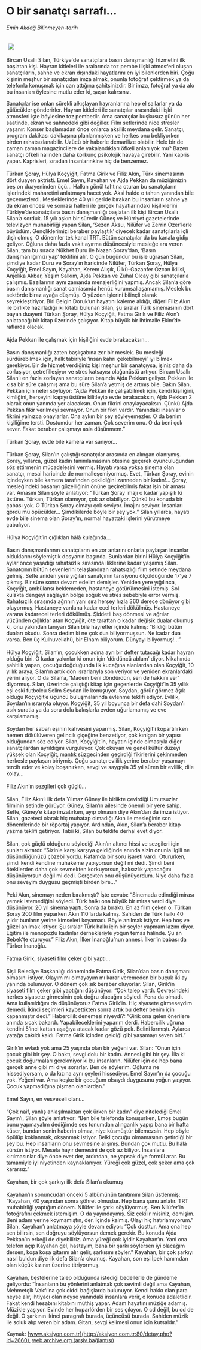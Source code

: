 # O bir sanatçı sarrafı...

*Emin Akdağ Bilinmeyen-tarih*

<div>
 <font>
  <img border="0" height="1" src="/web/20041027030129im_/http://aksiyon.com.tr/images/blank.gif"/>
 </font>
 <font class="content">
  <p>
   <img border="0" hspace="5" src="http://web.archive.org/web/20041027030129im_/http://www.aksiyon.com.tr/resim/444/56.jpg" vspace="5"/>
  </p>
 </font>
 <font class="content">
  Bircan Usallı Silan, Türkiye'de sanatçılara basın danışmanlığı hizmetini ilk başlatan kişi. Hayran kitleleri ile aralarında toz pembe ilişki atmosferi oluşan sanatçıların, sahne ve ekran dışındaki hayatlarını en iyi bilenlerden biri. Çoğu kişinin meşhur bir sanatçıdan imza almak, onunla fotoğraf çektirmek ya da telefonla konuşmak için can attığına şahitsinizdir. Bir imza, fotoğraf ya da alo bu insanları öylesine mutlu eder ki, şaşar kalırsınız.
 </font>
 <p>
  <font class="content">
   Sanatçılar ise onları sürekli alkışlayan hayranlarına hep el sallarlar ya da gülücükler gönderirler. Hayran kitleleri ile sanatçılar arasındaki ilişki atmosferi işte böylesine toz pembedir. Ama sanatçılar kuşkusuz günün her saatinde, ekran ve sahnedeki gibi değiller. Film setlerinde nice stresler yaşanır. Konser başlamadan önce onlarca aksilik meydana gelir. Sanatçı, program dakikası dakikasına planlanmışken ve herkes onu bekliyorken birden rahatsızlanabilir. Üzücü bir haberle demarilize olabilir. Hele bir de zaman zaman magazincilere de yakalandıkları öfkeli anları yok mu? Bazen sanatçı öfkeli halinden daha korkunç psikolojik havaya girebilir. Yani kapris yapar. Kaprisleri, sıradan insanlarınkine hiç de benzemez.
   <br/>
   <br/>
   Türkan Şoray, Hülya Koçyiğit, Fatma Girik ve Filiz Akın, Türk sinemasının dört duayen aktristi. Emel Sayın, Kayahan ve Ajda Pekkan da müziğimizin beş on duayeninden üçü... Halkın gönül tahtına oturan bu sanatçıların işlerindeki maharetini anlatmaya hacet yok. Aksi halde o tahtın yanından bile geçemezlerdi. Mesleklerinde 40 yılı geride bırakan bu insanların sahne ya da ekran öncesi ve sonrası halleri ile gerçek hayatlarındaki kişiliklerini Türkiye’de sanatçılara basın danışmanlığı başlatan ilk kişi Bircan Usallı Silan’a sorduk. 15 yılı aşkın bir süredir Güneş ve Hürriyet gazetelerinde televizyon muhabirliği yapan Silan, ‘Sezen Aksu, Nilüfer ve Zerrin Özer’lerle büyüdüm. Gençliklerimizi beraber paylaştık’ diyecek kadar sanatçılarla içli dışlı olmuş. O dönemler tek kanal TRT. Bütün sanatçılar da bu kanala gidip geliyor. Oğluna daha fazla vakit ayırma düşüncesiyle mesleğe ara veren Silan, tam bu sırada Nükhet Duru ile Nazan Şoray’dan, ‘Basın danışmanlığımızı yap’ teklifini alır. O gün bugündür bu işle uğraşan Silan, şimdiye kadar Duru ve Şoray’ın haricinde Nilüfer, Türkan Şoray, Hülya Koçyiğit, Emel Sayın, Kayahan, Kerem Alışık, Ülkü–Gazanfer Özcan ikilisi, Anjelika Akbar, Yeşim Salkım, Ajda Pekkan ve Zuhal Olcay gibi sanatçılarla çalışmış. Bazılarının aynı zamanda menajerliğini yapmış. Ancak Silan’a göre basın danışmanlığı sanat camiasında henüz kurumsallaşamamış. Meslek bu sektörde biraz ayağa düşmüş. O yüzden işlerini bilinçli olarak seyrekleştiriyor. Biri Belgin Doruk’un hayatını kaleme aldığı, diğeri Filiz Akın ile birlikte hazırladığı iki kitabı bulunan Silan, şu sıralar Türk sinemasının dört bayan duayeni Türkan Şoray, Hülya Koçyiğit, Fatma Girik ve Filiz Akın’ı anlatacağı bir kitap üzerinde çalışıyor. Kitap büyük bir ihtimalle Ekim’de raflarda olacak.
   <br/>
   <br/>
   Ajda Pekkan ile çalışmak için kişiliğini evde bırakacaksın...
   <br/>
   <br/>
   Basın danışmanlığı zaten başlışabına zor bir meslek. Bu mesleği sürdürebilmek için, halk tabiriyle ‘insan kahrı çekebilmeyi’ iyi bilmek gerekiyor. Bir de hizmet verdiğiniz kişi meşhur bir sanatçıysa, işiniz daha da zorlaşıyor, çetrefilleşiyor ve stres katsayısı olağanüstü artıyor. Bircan Usallı Silan’ı en fazla zorlayan sanatçıların başında Ajda Pekkan geliyor. Pekkan ile kısa bir süre çalışmış ama bu süre Silan’a yetmiş de artmış bile. Bakın Silan, Pekkan için neler söylüyor: “Ajda Pekkan ile çalışabilmek için, kendi kişiliğini, kimliğini, herşeyini kapıyı üstüne kilitleyip evde bırakacaksın, Ajda Pekkan 2 olarak onun yanında yer alacaksın. Onun fikrini onaylayacaksın. Çünkü Ajda Pekkan fikir verilmeyi sevmiyor. Onun bir fikri vardır. Yanındaki insanlar o fikrini yalnızca onaylarlar. Ona aykırı bir şey söyleyemezler. O da benim kişiliğime tersti. Dostumdur her zaman. Çok severim onu. O da beni çok sever. Fakat beraber çalışmayı asla düşünmem.”
   <br/>
   <br/>
   Türkan Şoray, evde bile kamera var sanıyor...
   <br/>
   <br/>
   Türkan Şoray, Silan’ın çalıştığı sanatçılar arasında en alıngan olanıymış. Şoray, yıllarca, güzel kadın tanımlamasının ötesine geçerek oyunculuğundan söz ettirmenin mücadelesini vermiş. Hayatı varsa  yoksa sinema olan sanatçı, mesai haricinde de normalleşemiyormuş. Evet, Türkan Şoray, evinin içindeyken bile kamera tarafından çekildiğini zanneden bir kadın!... Şoray, mesleğindeki başarıyı güzelliğinin önüne geçirebilmiş fakat işin bir aması var. Amasını Silan şöyle anlatıyor: “Türkan Şoray imajı o kadar yapışık ki üstüne. Türkan, Türkan olamıyor, çok az olabiliyor. Çünkü bu konuda bir çabası yok. O Türkan Şoray olmayı çok seviyor. İmajını seviyor. İnsanları gördü mü öpücükler... Şimdikilerde böyle bir şey yok.” Silan yıllarca, hayatı evde bile sinema olan Şoray’ın, normal hayattaki işlerini yürütmeye çabalıyor.
   <br/>
   <br/>
   Hülya Koçyiğit’in çığlıkları hâlâ kulağında...
   <br/>
   <br/>
   Basın danışmanlarının sanatçıların en zor anlarını onlarla paylaşan insanlar olduklarını söylemiştik dosyanın başında. Bunlardan birini Hülya Koçyiğit’in aylar önce yaşadığı rahatsızlık sırasında iliklerine kadar yaşamış Silan. Sanatçının bütün sevenlerini telaşlandıran rahatsızlığı film setinde meydana gelmiş. Sette aniden yere yığılan sanatçının tansiyonu ölçüldüğünde 17’ye 7 çıkmış. Bir süre sonra devam edelim demişler. Yeniden yere yığılınca, Koçyiğit, ambülansı beklemeden, hastaneye götürülmesini istemiş. Sol kulakta dengeyi sağlayan bölge soğuk ve stres sebebiyle error vermiş. Rahatsızlık sırasında ağrının yanı sıra herşey hızla 360 derece dönüyor gibi oluyormuş. Hastaneye varılana kadar ecel terleri dökülmüş. Hastaneye varana kadarecel terleri dökülmüş. Şiddetli baş dönmesi ve ağrılar yüzünden çığlıklar atan Koçyiğit, öte taraftan o kadar değişik dualar okumuş ki, onu yakından tanıyan Silan bile hayretler içinde kalmış: “Bildiği bütün duaları okudu. Sonra dedim ki ne çok dua biliyormuşsun. Ne kadar dua varsa. Ben üç Kulhuvellahü, bir Elham biliyorum. Dünyayı biliyormuş!...”
   <br/>
   <br/>
   Hülya Koçyiğit, Silan’ın, çocukken adına ayrı bir defter tutacağı kadar hayran olduğu biri. O kadar yakınlar ki onun için ‘dördüncü ablam’ diyor. Nikahında şahitlik yapan, çocuğu doğduğunda ilk kucağına alanlardan olan Koçyiğit, 10 yıllık araya, Silan’ın artık dön ısrarlarıyla son veriyor ve yeniden ekranlardaki yerini alıyor. O da Silan’a, ‘Madem beni döndürdün, sen de hakkını ver’ diyormuş. Silan, üzerinde çalıştığı kitap için geçenlerde Koçyiğit’in 35 yıllık eşi eski futbolcu Selim Soydan ile konuşuyor. Soydan, görür görmez âşık olduğu Koçyiğit’e üçüncü buluşmalarında evlenme teklifi ediyor. Evlilik, Soydan’ın ısrarıyla oluyor. Koçyiğit, 35 yıl boyunca bir defa dahi Soydan’ı asık suratla ya da soru dolu bakışlarla evden uğurlamamış ve eve karşılamamış.
   <br/>
   <br/>
   Soydan her sabah eşinin kahvesini yaparmış. Silan, Koçyiğit’i kopartılırken hemen dökülüveren gelincik çiçeğine benzetiyor, çok kırılgan bir yapısı olduğundan söz ediyor.  Silan, Koçyiğit’in, hayatın içinde olmasıyla diğer sanatçılardan ayrıldığını vurguluyor. Çok okuyan ve genel kültür düzeyi yüksek olan Koçyiğit, mantık süzgecinden geçirdiği fikirlerini çekinmeden herkesle paylaşan biriymiş. Çoğu sanatçı evlilik yerine beraber yaşamayı tercih eder ve kolay boşanırken, sevgi ve saygıyla 35 yıl süren bir evlilik, dile kolay...
   <br/>
   <br/>
   Filiz Akın’ın sezgileri çok güçlü...
   <br/>
   <br/>
   Silan, Filiz Akın’ı ilk defa Yılmaz Güney ile birlikte çevirdiği Umutsuzlar filminin setinde görüyor. Güney, Silan’ın ailesinde önemli bir yere sahip. Sette, Güney’e kitap imzatırken, ayıp olmasın diye Akın’dan da imza istiyor. Silan, gazeteci olarak hiç muhatap olmadığı Akın ile mesleğinin son dönemlerinde bir röportaj yapıyor. Ardından, Akın, Silan’a beraber kitap yazma teklifi getiriyor. Tabii ki, Silan bu teklife derhal evet diyor.
   <br/>
   <br/>
   Silan, çok güçlü olduğunu söylediği Akın’ın altıncı hissi ve sezgileri için şunları aktardı: “Sizinle karşı karşıya geldiğinde anında sizin onunla ilgili ne düşündüğünüzü çözebiliyordu. Kafamda bir soru işareti vardı. Otururken, şimdi kendi kendine muhakeme yapıyorsun değil mi dedi. Şimdi beni ötekilerden daha çok sevmekten korkuyorsun, haksızlık yapacağını düşünüyorsun değil mi dedi. Gerçekten onu düşünüyordum. Niye daha fazla onu seveyim duygusu geçmişti birden bire...”
   <br/>
   <br/>
   Peki Akın, sinemayı neden bırakmıştı? İşte cevabı: “Sinemada edindiği mirası yemek istemediğini söyledi. Türk halkı ona büyük bir miras verdi diye düşünüyor. 20 yıl sinema yaptı. Sonra da bıraktı. En az film çeken o. Türkan Şoray 200 film yaparken Akın 110’larda kalmış. Sahiden de Türk halkı 40 yıldır bunların yerine kimseleri koyamadı. Böyle anılmak istiyor. Hep hoş ve güzel anılmak istiyor. Şu sıralar Türk halkı için bir şeyler yapmam lazım diyor. Eğitim ile menopozlu kadınlar dernekleriyle yoğun temas halinde. Şu an Bebek’te oturuyor.” Filiz Akın, İlker İnanoğlu’nun annesi. İlker’in babası da Türker İnanoğlu.
   <br/>
   <br/>
   Fatma Girik, siyaseti film çeker gibi yaptı...
   <br/>
   <br/>
   Şişli Belediye Başkanlığı döneminde Fatma Girik, Silan’dan basın danışmanı olmasını istiyor. Olayım mı olmayayım mı karar veremeden bir buçuk iki ay yanında bulunuyor. O dönem çok sık beraber oluyorlar. Silan, Girik’in siyaseti film çeker gibi yaptığını düşünüyor: “Çok talep vardı. Çevresindeki herkes siyasete girmesinin çok doğru olacağını söyledi. Fena da olmadı. Ama kullanıldığını da düşünüyoruz Fatma Girik’in. Hiç siyasete girmeseydim demedi. İkinci seçimleri kaybettikten sonra artık bu defter benim için kapanmıştır dedi.” Habercilik denemesi niyeydi?: “Girik ona gelen önerilere anında sıcak bakardı. Yapabileceklerini yaparım derdi. Habercilik uğruna kendini 5’inci kattan aşağıya atacak kadar gözü pek. Belini kırmıştı. Aylarca yatağa çakıldı kaldı. Fatma Girik içinden geldiği gibi yaşamayı seven biri.”
   <br/>
   <br/>
   Girik’in evladı yok ama 25 yaşında olan bir yeğeni var. Silan: “Onun için çocuk gibi bir şey. O baktı, sevgi dolu bir kadın. Annesi gibi bir şey. İlla ki çocuk doğurmaları gerekmiyor ki bu insanların. Nilüfer için de hep bana gerçek anne gibi mi diye sorarlar. Ben de söylerim. Oğluma ne hissediyorsam, o da kızına aynı şeyleri hissediyor. Emel Sayın’ın da çocuğu yok. Yeğeni var. Ama keşke bir çocuğum olsaydı duygusunu yoğun yaşıyor. Çocuk yapmadığına pişman olanlardan.”
   <br/>
   <br/>
   Emel Sayın, en vesveseli olanı...
   <br/>
   <br/>
   “Çok naif, yanlış anlaşılmaktan çok ürken bir kadın” diye nitelediği Emel Sayın’ı, Silan şöyle anlatıyor: “Ben bile telefonda konuşurken, Emoş bugün bunu yapmayalım dediğimde ses tonumdan alınganlık yapıp bana bir hafta küser, bundan senin haberin olmaz, niye küsmüştür bilemezsin. Hep böyle öpülüp koklanmak, okşanmak istiyor. Belki çocuğu olmamasının getirdiği bir şey bu. Hep insanların onu sevmesine alışmış. Bundan çok mutlu. Bu hâlâ sürsün istiyor. Mesela hayır demesini de çok az biliyor. İnsanlara kırılmasınlar diye önce evet der, ardından, ne yapsak diye formül arar. Bu tamamiyle iyi niyetinden kaynaklanıyor. Yüreği çok güzel, çok şeker ama çok kararsız.”
   <br/>
   <br/>
   Kayahan, bir çok şarkıyı ilk defa Silan’a okumuş
   <br/>
   <br/>
   Kayahan’ın sonuncudan önceki 5 albümünün tanıtımını Silan üstlenmiş: “Kayahan, 40 yaşından sonra şöhret olmuştur. Hep bana şunu anlatır. TRT muhabirliği yaptığım dönem. Nilüfer ile şarkı söylüyormuş. Ben Nilüfer’in fotoğrafını çekmek istemişim. O da yayındaymış. Siz çekilir misiniz, demişim. Beni adam yerine koymamıştın, der. İçinde kalmış. Olayı hiç hatırlamıyorum.” Silan, Kayahan’ı anlatmaya şöyle devam ediyor: “Çok dosttur. Ama ona hep sen bilirsin, sen doğruyu söylüyorsun demek gerekir. Bu konuda Ajda Pekkan’ın erkeği de diyebiliriz. Ama yüreği çok iyidir Kayahan’ın. Yani ona telefon açıp Kayahan gel, hastayım, bana bir şarkı söylersen iyi olacağım dersen, koşa koşa gitarını alır gelir, şarkısını söyler.” Kayahan, bir çok şarkıyı nasıl buldun diye ilk defa Silan’a okumuş. Kayahan, son eşi İpek hanımdan olan küçük kızının üzerine titriyormuş.
   <br/>
   <br/>
   Kayahan, bestelerine talep olduğunda istediği bedellerle de gündeme geliyordu: “İnsanların bu yönlerini anlatmak çok sevimli değil ama Kayahan, Mehmetçik Vakfı’na çok ciddi bağışlarda bulunuyor. Kendi hakkı olan para neyse alır, ihtiyacı olan neyse yanındaki insanlara verir, o konuda adaletlidir. Fakat kendi hesabını kitabını müthiş yapar. Adam hayatını müziğe adamış. Müzikle yaşıyor. Evinde her hoparlörden bir ses çıkıyor. O cd değil, bu cd de değil. O şarkının ikinci paragrafı burada, üçüncüsü burada. Sahiden müzik ile soluk alıp veren bir adam. Gitarı, sevgi kelimesi onun için kutsaldır.”
   <br/>
  </font>
 </p>
</div>


Kaynak: [www.aksiyon.com.tr](http://aksiyon.com.tr:80/detay.php?id=2660), [web.archive.org (arşiv bağlantısı)](http://web.archive.org/web/20041027030129/http://aksiyon.com.tr:80/detay.php?id=2660)
